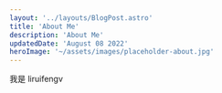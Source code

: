 ```yaml
---
layout: '../layouts/BlogPost.astro'
title: 'About Me'
description: 'About Me'
updatedDate: 'August 08 2022'
heroImage: '~/assets/images/placeholder-about.jpg'
---
```


我是 liruifengv
